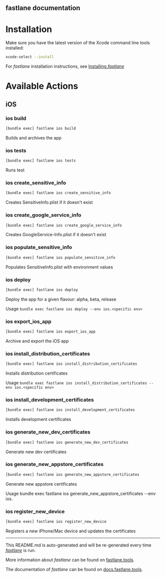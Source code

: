 fastlane documentation
----

# Installation

Make sure you have the latest version of the Xcode command line tools installed:

```sh
xcode-select --install
```

For _fastlane_ installation instructions, see [Installing _fastlane_](https://docs.fastlane.tools/#installing-fastlane)

# Available Actions

## iOS

### ios build

```sh
[bundle exec] fastlane ios build
```

Builds and archives the app

### ios tests

```sh
[bundle exec] fastlane ios tests
```

Runs test

### ios create_sensitive_info

```sh
[bundle exec] fastlane ios create_sensitive_info
```

Creates SensitiveInfo.plist if it doesn't exist

### ios create_google_service_info

```sh
[bundle exec] fastlane ios create_google_service_info
```

Creates GoogleService-Info.plist if it doesn't exist

### ios populate_sensitive_info

```sh
[bundle exec] fastlane ios populate_sensitive_info
```

Populates SensitiveInfo.plist with environment values

### ios deploy

```sh
[bundle exec] fastlane ios deploy
```

Deploy the app for a given flavour: alpha, beta, release

Usage `bundle exec fastlane ios deploy --env ios.<specific env>`

### ios export_ios_app

```sh
[bundle exec] fastlane ios export_ios_app
```

Archive and export the iOS app

### ios install_distribution_certificates

```sh
[bundle exec] fastlane ios install_distribution_certificates
```

Installs distribution certificates

Usage `bundle exec fastlane ios install_distribution_certificates --env ios.<specific env>`

### ios install_development_certificates

```sh
[bundle exec] fastlane ios install_development_certificates
```

Installs development certificates

### ios generate_new_dev_certificates

```sh
[bundle exec] fastlane ios generate_new_dev_certificates
```

Generate new dev certificates

### ios generate_new_appstore_certificates

```sh
[bundle exec] fastlane ios generate_new_appstore_certificates
```

Generate new appstore certificates

Usage bundle exec fastlane ios generate_new_appstore_certificates --env ios.<specific env>

### ios register_new_device

```sh
[bundle exec] fastlane ios register_new_device
```

Registers a new iPhone/Mac device and updates the certificates

----

This README.md is auto-generated and will be re-generated every time [_fastlane_](https://fastlane.tools) is run.

More information about _fastlane_ can be found on [fastlane.tools](https://fastlane.tools).

The documentation of _fastlane_ can be found on [docs.fastlane.tools](https://docs.fastlane.tools).
